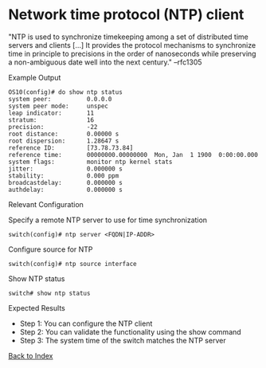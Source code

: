 # Network time protocol (NTP) client


"NTP is used to synchronize timekeeping among a set of distributed time servers and clients [...] It provides the protocol mechanisms to synchronize time in principle to precisions in the order of nanoseconds while preserving a non-ambiguous date well into the next century." –rfc1305

Example Output

```
OS10(config)# do show ntp status
system peer:          0.0.0.0
system peer mode:     unspec
leap indicator:       11
stratum:              16
precision:            -22
root distance:        0.00000 s
root dispersion:      1.28647 s
reference ID:         [73.78.73.84]
reference time:       00000000.00000000  Mon, Jan  1 1900  0:00:00.000
system flags:         monitor ntp kernel stats
jitter:               0.000000 s
stability:            0.000 ppm
broadcastdelay:       0.000000 s
authdelay:            0.000000 s
```

Relevant Configuration

Specify a remote NTP server to use for time synchronization

```
switch(config)# ntp server <FQDN|IP-ADDR>
```

Configure source for NTP

```
switch(config)# ntp source interface
```

Show NTP status

```
switch# show ntp status
```

Expected Results

* Step 1: You can configure the NTP client
* Step 2: You can validate the functionality using the show command
* Step 3: The system time of the switch matches the NTP server

[Back to Index](./index.md)

